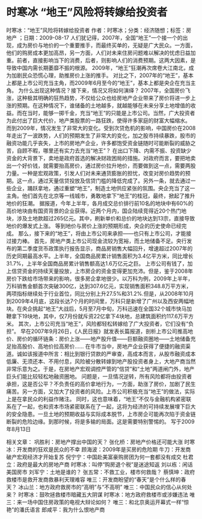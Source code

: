 # 时寒冰  “地王”风险将转嫁给投资者

时寒冰：“地王”风险将转嫁给投资者
作者：时寒冰；分类：经济随想；标签：房地产 ；日期：2009-08-17
人们犹记得，2007年，全国“地王”一个接一个的出现，成为房价与地价的一个重要推手，而最终买单的，无疑是广大民众。一方面，他们的购房成本更加高昂，另一方面，人们对未来住房问题难以解决的忧虑日益加重。前者，直接影响当下的消费，后者，则影响人们的消费预期。这两大因素，是导致中国内需长期萎靡不振的根源。
2009年，“地王”狂潮再次席卷大江南北，成为加剧民众恐慌心理，助推房价上涨的推手。
对比之下，2007年的“地王”，基本上都是上市公司充当主角，而2009年6月至今的“地王”，基本上都是央企在充当主角。
为什么出现这种情况？接下来，情况又将如何演绎？
2007年，全国房价飞涨，这种极其明确的狂热趋势，不仅给公众也给房地产企业带来了房价将进一步上涨的预期。在这种情况下，谁储备的土地越多，就越能够在未来分享土地增值的收益。而在当时，能够一掷千金，充当“地王”的只能是上市公司。当然，广大投资者为此付出了巨大代价，地产类股票的一路狂跌，使得许多家庭的财富大幅缩水。
而到2009年，情况发生了非常大的变化。受到次贷危机的影响，中国房价在2008年走出了一波跌势，人们的预期发生了非常大的变化，加之股市持续暴跌，股市的融资功能几乎丧失，上市的房地产企业，许多都饱受资金链随时可能断裂的威胁之苦，自顾不暇，哪里还有实力去充当“地王”？
在出口下降、内需不振、投资缺少资金的大背景下，卖地是政府首选的解决财政困局的措施。对政府而言，要把地卖出一个好价钱，就需要抬高房价，通过房价拉升地价，而要做到这一点，需要两股力量。一种是宏观政策，引发人们对未来通货膨胀的担忧，改变对房价趋势的预期。这一点，通过天量信贷投放及信贷门槛的降低完成了。另外一条，就去通过一些企业，踊跃拿地，通过重塑“地王”，制造土地供应紧张的氛围。央企充当了这一主角。他们首先在北京等一线城市，勇敢地拿下“地王”的桂冠，最终，掀起了推升地价的狂潮。
据报道，今年上半年，各月成交总价排行前10名的地块中有60%的高价地块由有国资背景的企业获得。近两个月内，国企陆续竞得近20个热门地块，涉及土地款超过265亿元。其中，刷新单价和总价的地块达到13宗，直接导致地价的爆发式上涨。
等到地价与房价上涨的预期形成，央企的历史使命已经完成。
那么，接下来的“地王”，将由上市公司来承担——也只有上市公司，才能接过接力棒。
首先，房地产类上市公司现金流较为宽裕，而土地储备不足。央行发布的第二季度货币政策执行报告显示，商品房销售大幅回升，增速超过2007年的历史同期最高水平。上半年，全国商品房累计销售面积为3.4亿平方米，同比增长31.7%，上半年全国商品房累计销售额高达1.6万亿元之巨。
上市公司有钱了，加上信贷资金的持续天量投放，上市房企的资金变得更加充沛。但是，鉴于2008年房价下跌给市场带来的影响，很多房企拿地很少。以万科为例，2009年上半年，万科销售金额首次突破300亿，达到307.6亿元，实现销售面积348.8万平方米，两项指标继续处于行业首位，同比分别上升27.5%和31.2%.但是，从2008年10月到2009年4月底，这段长达7个月的时间里，万科只是新增了广州以及西安两幅地块。在央企挑起“地王”大战后，5月至7月中旬，万科迅速在全国32个城市快马加鞭拿下19块地，其中，仅7月份就斥资22亿拿下4块地，总建筑面积约117.6万平方米。
其次，上市公司充当“地王”，风险都轻松转嫁给了广大投资者，它们没有“负担”。
早在2007年9月26日，《人民日报》就发表长篇报道，剖析上市公司推高地价、房价的循环链条：房价上涨——地产股升值——巨额融资圈地——土地储备充足抬高股价、高地价拉高房价……
在牛市当中，房地产企业获得了便捷的融资渠道。诚如该报道中所言：相比到银行贷款的严审查，高成本而言，从股市融资成本低廉、无须还本、不用付息，风险被分散转嫁到地产股投资者身上，大地产商当然非常乐意为之。于是，在房地产宏观调控严管的“信贷”和“土地”两道闸门外，地产巨头们能比较轻松地融资圈地。
问题是，一旦情况逆转，所有风险都将由投资者承担，这是否公平？不负责任的高价拿地行为，一方面，助涨了房价，加剧了民生痛苦。另一方面，又加大了投资者的风险。上市公司积极充当“地王”的做法，实际上是在拿民众的利益作赌注。
同时，这也意味着，“地王”不仅与金融机构紧密联系在了一起，也和资本市场紧密联系在了一起，这将为经济的可持续发展埋下巨大的安全隐患。一旦土地的预期收益与实际成本脱节，上市房企可能再次陷于资金链断裂的危险边缘。到那时候，将是多输的局面。这是需要特别警惕的。
写于2009年8月13日

相关文章：
巩胜利：房地产撑出中国的天？
张化桥：房地产价格还可能大涨
时寒冰：开发商的狂欢是民众的不幸
顾海波：2009年是买房的危险期
牛刀：开发商破产宏观经济才开始复苏
倪宁宁：中国赴美富豪购房团为何一套都没有成交
杜君立：政府是最大的房地产商
时寒冰：叫停“购房退个税”是迷途知返
刘以栋：闲话美国房市
刘军宁：土地是谁的？
张五常：不救工业，楼市何救哉？
蔡慎坤：政府救楼市是救开发商救暴利天理难容
唯三：开发商盼望的“春天”是个什么样的春天？
冰山兰：地方政府救房市的“高明”与“不高明”
唯三：中国民众的信心从何处来？
时寒冰：鼓吹拯救楼市暗藏五大阴谋
时寒冰：地方政府救楼市或涉嫌违法
唯三：来一场中国住房政策的电视大辩论如何？
唯三：和北京奥运开幕式一样“惊艳”的潘氏语言
郎咸平：我为什么恨地产商